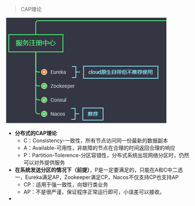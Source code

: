 >CAP理论

![image-20210202154133034](assets/image-20210202154133034.png)

* **分布式的CAP理论**
  * C：Consistency-一致性，所有节点访问同一份最新的数据副本
  * A：Available-可用性，非故障的节点在合理的时间返回合理的响应
  * P：Partition-Tolerence-分区容错性，分布式系统出现网络分区时，仍然可以对外提供服务
* **在系统发送分区的情况下（前提）**，P是一定要满足的，只能在A和C中二选一，Eureka满足AP，Zookeeper满足CP，Nacos不仅支持CP也支持AP
  * CP：适用于强一致性，向银行类业务
  * AP：不是很严谨，保证程序正常运行即可，小误差可以接收。
* 
